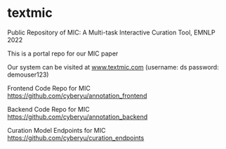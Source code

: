 # textmic
Public Repository of MIC: A Multi-task Interactive Curation Tool, EMNLP 2022


This is a portal repo for our MIC paper

Our system can be visited at  www.textmic.com       (username: ds   password: demouser123)

Frontend Code Repo for MIC https://github.com/cyberyu/annotation_frontend

Backend Code Repo for MIC https://github.com/cyberyu/annotation_backend

Curation Model Endpoints for MIC https://github.com/cyberyu/curation_endpoints
